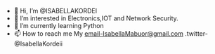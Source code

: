 - 👋 Hi, I’m @ISABELLAKORDEI
- 👀 I’m interested in Electronics,IOT and Network Security.
- 🌱 I’m currently learning Python
- 📫 How to reach me 
  My email-IsabellaMabuor@gmail.com
 .twitter-@IsabellaKordeii

<!---
ISABELLAKORDEI/ISABELLAKORDEI is a ✨ special ✨ repository because its `README.md` (this file) appears on your GitHub profile.
You can click the Preview link to take a look at your changes.
--->
